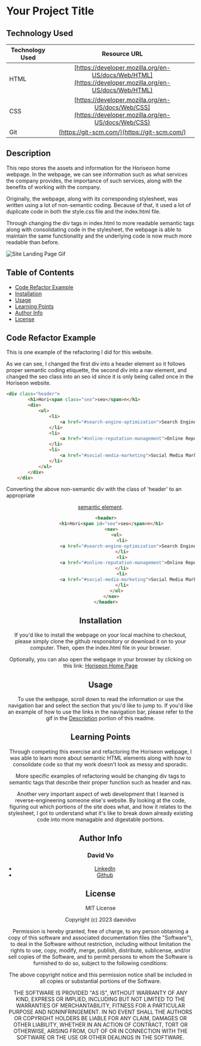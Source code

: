 # Your Project Title

## Technology Used 

| Technology Used         | Resource URL           | 
| ------------- |:-------------:| 
| HTML    | [https://developer.mozilla.org/en-US/docs/Web/HTML](https://developer.mozilla.org/en-US/docs/Web/HTML) | 
| CSS     | [https://developer.mozilla.org/en-US/docs/Web/CSS](https://developer.mozilla.org/en-US/docs/Web/CSS)      |   
| Git | [https://git-scm.com/](https://git-scm.com/)     |    

## Description 

This repo stores the assets and information for the Horiseon home webpage. In the webpage, we can see information such as what services the company provides, the importance of such services, along with the benefits of working with the company.

Originally, the webpage, along with its corresponding stylesheet, was written using a lot of non-semantic coding. Because of that, it used a lot of duplicate code in both the style.css file and the index.html file.

Through changing the div tags in index.html to more readable semantic tags along with consolidating code in the stylesheet, the webpage is able to maintain the same functionality and the underlying code is now much more readable than before.

![Site Landing Page Gif](./assets/images/websitedemo.gif)

## Table of Contents

* [Code Refactor Example](#code-refactor-example)
* [Installation](#installation)
* [Usage](#usage)
* [Learning Points](#learning-points)
* [Author Info](#author-info)
* [License](#license)

## Code Refactor Example

This is one example of the refactoring I did for this website.

As we can see, I changed the first div into a header element so it follows proper semantic coding etiquette, the second div into a nav element, and changed the seo class into an seo id since it is only being called once in the Horiseon website.


```html
<div class="header">
        <h1>Hori<span class="seo">seo</span>n</h1>
        <div>
            <ul>
                <li>
                    <a href="#search-engine-optimization">Search Engine Optimization</a>
                </li>
                <li>
                    <a href="#online-reputation-management">Online Reputation Management</a>
                </li>
                <li>
                    <a href="#social-media-marketing">Social Media Marketing</a>
                </li>
            </ul>
        </div>
    </div>
```

Converting the above non-semantic div with the class of 'header' to an appropriate [<header> semantic element](https://www.w3schools.com/html/html5_semantic_elements.asp). 

```html
    <header>
        <h1>Hori<span id="seo">seo</span>n</h1>
        <nav>
            <ul>
                <li>
                    <a href="#search-engine-optimization">Search Engine Optimization</a>
                </li>
                <li>
                    <a href="#online-reputation-management">Online Reputation Management</a>
                </li>
                <li>
                    <a href="#social-media-marketing">Social Media Marketing</a>
                </li>
            </ul>
        </nav>
    </header>

```

## Installation

If you'd like to install the webpage on your local machine to checkout, please simply clone the github responsitory or download it on to your computer. Then, open the index.html file in your browser.

Optionally, you can also open the webpage in your browser by clicking on this link: [Horiseon Home Page](https://daevidvo.github.io/HTML_refactoring/)

## Usage 

To use the webpage, scroll down to read the information or use the navigation bar and select the section that you'd like to jump to. If you'd like an example of how to use the links in the navigation bar, please refer to the gif in the [Description](#description) portion of this readme.

## Learning Points 

Through competing this exercise and refactoring the Horiseon webpage, I was able to learn more about semantic HTML elements along with how to consolidate code so that my work doesn't look as messy and sporadic.

More specific examples of refactoring would be changing div tags to semantic tags that describe their proper function such as header and nav.

Another very important aspect of web development that I learned is reverse-engineering someone else's website. By looking at the code, figuring out which portions of the site does what, and how it relates to the stylesheet, I got to understand what it's like to break down already existing code into more managable and digestable portions.

## Author Info


### David Vo

* [LinkedIn](https://www.linkedin.com/in/daevidvo)
* [Github](https://www.github.com/daevidvo)

## License

MIT License

Copyright (c) 2023 daevidvo

Permission is hereby granted, free of charge, to any person obtaining a copy
of this software and associated documentation files (the "Software"), to deal
in the Software without restriction, including without limitation the rights
to use, copy, modify, merge, publish, distribute, sublicense, and/or sell
copies of the Software, and to permit persons to whom the Software is
furnished to do so, subject to the following conditions:

The above copyright notice and this permission notice shall be included in all
copies or substantial portions of the Software.

THE SOFTWARE IS PROVIDED "AS IS", WITHOUT WARRANTY OF ANY KIND, EXPRESS OR
IMPLIED, INCLUDING BUT NOT LIMITED TO THE WARRANTIES OF MERCHANTABILITY,
FITNESS FOR A PARTICULAR PURPOSE AND NONINFRINGEMENT. IN NO EVENT SHALL THE
AUTHORS OR COPYRIGHT HOLDERS BE LIABLE FOR ANY CLAIM, DAMAGES OR OTHER
LIABILITY, WHETHER IN AN ACTION OF CONTRACT, TORT OR OTHERWISE, ARISING FROM,
OUT OF OR IN CONNECTION WITH THE SOFTWARE OR THE USE OR OTHER DEALINGS IN THE
SOFTWARE.

